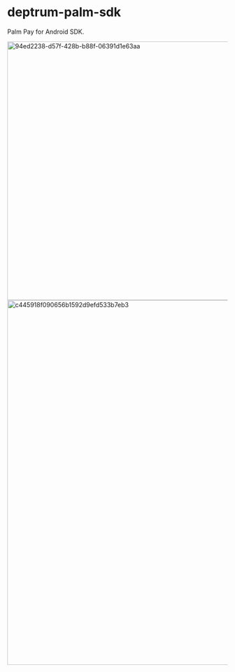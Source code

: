 # deptrum-palm-sdk

Palm Pay for Android SDK.

<img width="1050" height="590" alt="94ed2238-d57f-428b-b88f-06391d1e63aa" src="https://github.com/user-attachments/assets/1ddc2e62-6fc6-4083-b51c-eb6aaf0e827a" />

<img width="1100" height="832" alt="c445918f090656b1592d9efd533b7eb3" src="https://github.com/user-attachments/assets/ba0a92b9-07b2-4081-a77a-acc415a9e529" />

